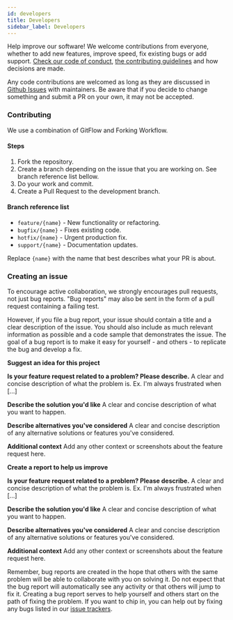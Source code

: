```yaml
---
id: developers
title: Developers
sidebar_label: Developers
---
```


Help improve our software! We welcome contributions from everyone, whether to add new features, improve speed, fix existing bugs or add support. [Check our code of conduct](CODE_OF_CONDUCT.md), [the contributing guidelines](CONTRIBUTING.md) and how decisions are made.

Any code contributions are welcomed as long as they are discussed in [Github Issues](https://github.com/RentadroneCL/Web-API/issues) with maintainers. Be aware that if you decide to change something and submit a PR on your own, it may not be accepted.

### Contributing

We use a combination of GitFlow and Forking Workflow.

#### Steps

1. Fork the repository.
2. Create a branch depending on the issue that you are working on. See branch reference list bellow.
3. Do your work and commit.
4. Create a Pull Request to the development branch.

#### Branch reference list

* `feature/{name}` - New functionality or refactoring.
* `bugfix/{name}` - Fixes existing code.
* `hotfix/{name}` - Urgent production fix.
* `support/{name}` - Documentation updates.

Replace `{name}` with the name that best describes what your PR is about.

### Creating an issue

To encourage active collaboration, we strongly encourages pull requests, not just bug reports. "Bug reports" may also be sent in the form of a pull request containing a failing test.

However, if you file a bug report, your issue should contain a title and a clear description of the issue. You should also include as much relevant information as possible and a code sample that demonstrates the issue. The goal of a bug report is to make it easy for yourself - and others - to replicate the bug and develop a fix.

**Suggest an idea for this project**

**Is your feature request related to a problem? Please describe.**
A clear and concise description of what the problem is. Ex. I'm always frustrated when [...]

**Describe the solution you'd like**
A clear and concise description of what you want to happen.

**Describe alternatives you've considered**
A clear and concise description of any alternative solutions or features you've considered.

**Additional context**
Add any other context or screenshots about the feature request here.

**Create a report to help us improve**

**Is your feature request related to a problem? Please describe.**
A clear and concise description of what the problem is. Ex. I'm always frustrated when [...]

**Describe the solution you'd like**
A clear and concise description of what you want to happen.

**Describe alternatives you've considered**
A clear and concise description of any alternative solutions or features you've considered.

**Additional context**
Add any other context or screenshots about the feature request here.

Remember, bug reports are created in the hope that others with the same problem will be able to collaborate with you on solving it. Do not expect that the bug report will automatically see any activity or that others will jump to fix it. Creating a bug report serves to help yourself and others start on the path of fixing the problem. If you want to chip in, you can help out by fixing any bugs listed in our [issue trackers](https://docs.github.com/en/enterprise/2.15/user/articles/creating-an-issue).
